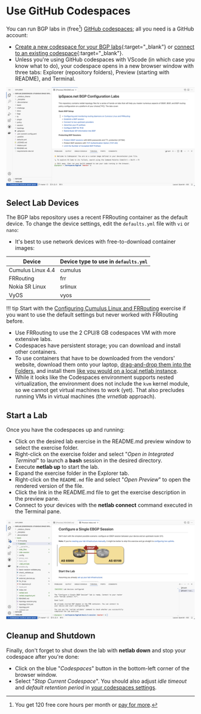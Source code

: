 # Use GitHub Codespaces

You can run BGP labs in (free[^UTAP]) [GitHub codespaces](https://docs.github.com/en/codespaces/overview); all you need is a GitHub account:

* [Create a new codespace for your BGP labs](https://github.com/codespaces/new/bgplab/bgplab){:target="_blank"} or [connect to an existing codespace](https://github.com/codespaces){:target="_blank"}.
* Unless you're using GitHub codespaces with VScode (in which case you know what to do), your codespace opens in a new browser window with three tabs: Explorer (repository folders), Preview (starting with README), and Terminal.

[^UTAP]: You get 120 free core hours per month or [pay for more](https://docs.github.com/en/billing/managing-billing-for-github-codespaces/about-billing-for-github-codespaces).

[![](img/codespaces-start.png)](img/codespaces-start.png)

## Select Lab Devices

The BGP labs repository uses a recent FRRouting container as the default device. To change the device settings, edit the `defaults.yml` file with `vi` or `nano`:
    
* It's best to use network devices with free-to-download container images:

| Device | Device type to use in `defaults.yml` |
|--------|--------------------------------------|
| Cumulus Linux 4.4 | cumulus |
| FRRouting | frr |
| Nokia SR Linux | srlinux |
| VyOS | vyos |

!!! tip
    Start with the [Configuring Cumulus Linux and FRRouting](basic/0-frrouting.md) exercise if you want to use the default settings but never worked with FRRouting before.

* Use FRRouting to use the 2 CPU/8 GB codespaces VM with more extensive labs.
* Codespaces have persistent storage; you can download and install other containers.
* To use containers that have to be downloaded from the vendors' website, download them onto your laptop, [drag-and-drop them into the Folders](https://blog.ipspace.net/2024/07/arista-eos-codespaces/), and install them [like you would on a local netlab instance](https://netlab.tools/labs/clab/#container-images).
* While it looks like the Codespaces environment supports nested virtualization, the environment does not include the `kvm` kernel module, so we cannot get virtual machines to work (yet). That also precludes running VMs in virtual machines (the *vrnetlab* approach).

## Start a Lab

Once you have the codespaces up and running:

* Click on the desired lab exercise in the README.md preview window to select the exercise folder.
* Right-click on the exercise folder and select "*Open in Integrated Terminal*" to launch a **bash** session in the desired directory.
* Execute **netlab up** to start the lab.
* Expand the exercise folder in the Explorer tab.
* Right-click on the `README.md` file and select "_Open Preview_" to open the rendered version of the file.
* Click the link in the README.md file to get the exercise description in the preview pane.
* Connect to your devices with the **netlab connect** command executed in the Terminal pane.

[![](img/codespaces-lab.png)](img/codespaces-lab.png)

## Cleanup and Shutdown

Finally, don't forget to shut down the lab with **netlab down** and stop your codespace after you're done:

* Click on the blue "*Codespaces*" button in the bottom-left corner of the browser window.
* Select "*Stop Current Codespace*". You should also adjust *idle timeout* and *default retention period* in [your codespaces settings](https://github.com/settings/codespaces).